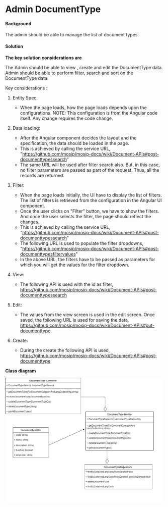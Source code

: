 # Admin DocumentType 

#### Background

The admin should be able to manage the list of document types.

#### Solution

**The key solution considerations are**

The Admin should be able to view , create and edit the DocumentType data. Admin should be able to perform filter, search and sort on the DocumentType data.

Key considerations : 

1. Entity Spec: 
	- When the page loads, how the page loads depends upon the configurations. NOTE: This configuration is from the Angular code itself. Any change requires the code change.

2. Data loading:
	- After the Angular component decides the layout and the specification, the data should be loaded in the page. 
	- This is achieved by calling the service URL, 
	"https://github.com/mosip/mosip-docs/wiki/Document-APIs#post-documenttypessearch"
	- The same URL will be used after filter search also. But, in this case, no filter parameters are passed as part of the request. Thus, all the records are returned. 

3. Filter:
	- When the page loads initially, the UI have to display the list of filters. The list of filters is retrieved from the configuration in the Angular UI component. 
	- Once the user clicks on "Filter" button, we have to show the filters. And once the user selects the filter, the page should reflect the changes.
	- This is achieved by calling the service URL, 
	"https://github.com/mosip/mosip-docs/wiki/Document-APIs#post-documenttypessearch"
	- The following URL is used to populate the filter dropdowns, 
	"https://github.com/mosip/mosip-docs/wiki/Document-APIs#post-documenttypesfiltervalues"
	- In the above URL, the filters have to be passed as parameters for which you will get the values for the filter dropdown.
	
4. View:
	- The following API is used with the id as filter,
	https://github.com/mosip/mosip-docs/wiki/Document-APIs#post-documenttypessearch
	
5. Edit:
	- The values from the view screen is used in the edit screen. Once saved, the following URL is used for saving the data, 
	https://github.com/mosip/mosip-docs/wiki/Document-APIs#put-documenttype
	
6. Create:
	- During the create the following API is used, 
	https://github.com/mosip/mosip-docs/wiki/Document-APIs#post-documenttype

**Class diagram**

![Class Diagram](_images/admin-documenttype.jpg)